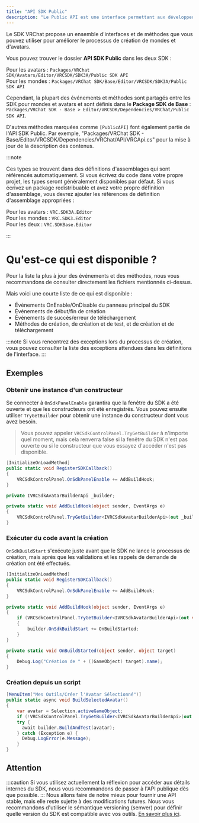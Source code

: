 ```yaml
---
title: "API SDK Public"
description: "Le Public API est une interface permettant aux développeurs d'interagir avec une application ou un service de manière programmable et contrôlée."
---
```


Le SDK VRChat propose un ensemble d'interfaces et de méthodes que vous pouvez utiliser pour améliorer le processus de création de mondes et d'avatars.

Vous pouvez trouver le dossier **API SDK Public** dans les deux SDK :

Pour les avatars : `Packages/VRChat SDK/Avatars/Editor/VRCSDK/SDK3A/Public SDK API`  
Pour les mondes : `Packages/VRChat SDK/Base/Editor/VRCSDK/SDK3A/Public SDK API`

Cependant, la plupart des événements et méthodes sont partagés entre les SDK pour mondes et avatars et sont définis dans le **Package SDK de Base** : `Packages/VRChat SDK - Base > Editor/VRCSDK/Dependencies/VRChat/Public SDK API`.

D'autres méthodes marquées comme `[PublicAPI]` font également partie de l'API SDK Public. Par exemple, "Packages/VRChat SDK - Base/Editor/VRCSDK/Dependencies/VRChat/API/VRCApi.cs" pour la mise à jour de la description des contenus.

:::note

Ces types se trouvent dans des définitions d'assemblages qui sont référencés automatiquement. Si vous écrivez du code dans votre propre projet, les types seront généralement disponibles par défaut. Si vous écrivez un package redistribuable et avez votre propre définition d'assemblage, vous devrez ajouter les références de définition d'assemblage appropriées :

Pour les avatars : `VRC.SDK3A.Editor`  
Pour les mondes : `VRC.SDK3.Editor`  
Pour les deux : `VRC.SDKBase.Editor`

:::

# Qu'est-ce qui est disponible ?

Pour la liste la plus à jour des événements et des méthodes, nous vous recommandons de consulter directement les fichiers mentionnés ci-dessus.

Mais voici une courte liste de ce qui est disponible :

- Événements OnEnable/OnDisable du panneau principal du SDK
- Événements de début/fin de création
- Événements de succès/erreur de téléchargement
- Méthodes de création, de création et de test, et de création et de téléchargement

:::note
Si vous rencontrez des exceptions lors du processus de création, vous pouvez consulter la liste des exceptions attendues dans les définitions de l'interface.
:::
## Exemples

### Obtenir une instance d'un constructeur

Se connecter à `OnSdkPanelEnable` garantira que la fenêtre du SDK a été ouverte et que les constructeurs ont été enregistrés. Vous pouvez ensuite utiliser `TryGetBuilder` pour obtenir une instance du constructeur dont vous avez besoin.

> Vous pouvez appeler `VRCSdkControlPanel.TryGetBuilder` à n'importe quel moment, mais cela renverra false si la fenêtre du SDK n'est pas ouverte ou si le constructeur que vous essayez d'accéder n'est pas disponible.

```cs
[InitializeOnLoadMethod]
public static void RegisterSDKCallback()
{
    VRCSdkControlPanel.OnSdkPanelEnable += AddBuildHook;
}

private IVRCSdkAvatarBuilderApi _builder;

private static void AddBuildHook(object sender, EventArgs e)
{
    VRCSdkControlPanel.TryGetBuilder<IVRCSdkAvatarBuilderApi>(out _builder);
}
```

### Exécuter du code avant la création

`OnSdkBuildStart` s'exécute juste avant que le SDK ne lance le processus de création, mais après que les validations et les rappels de demande de création ont été effectués.

```cs
[InitializeOnLoadMethod]
public static void RegisterSDKCallback()
{
    VRCSdkControlPanel.OnSdkPanelEnable += AddBuildHook;
}

private static void AddBuildHook(object sender, EventArgs e)
{
    if (VRCSdkControlPanel.TryGetBuilder<IVRCSdkAvatarBuilderApi>(out var builder))
    {
        builder.OnSdkBuildStart += OnBuildStarted;
    }
}

private static void OnBuildStarted(object sender, object target)
{
    Debug.Log("Création de " + ((GameObject) target).name);
}
```

### Création depuis un script

```cs
[MenuItem("Mes Outils/Créer l'Avatar Sélectionné")]
public static async void BuildSelectedAvatar()
{
    var avatar = Selection.activeGameObject;
    if (!VRCSdkControlPanel.TryGetBuilder<IVRCSdkAvatarBuilderApi>(out var builder)) return;
    try {
      await builder.BuildAndTest(avatar);
    } catch (Exception e) {
      Debug.LogError(e.Message);
    }
}
```
## Attention
:::caution
Si vous utilisez actuellement la réflexion pour accéder aux détails internes du SDK, nous vous recommandons de passer à l'API publique dès que possible.
:::
Nous allons faire de notre mieux pour fournir une API stable, mais elle reste sujette à des modifications futures. Nous vous recommandons d'utiliser le sémantique versioning (semver) pour définir quelle version du SDK est compatible avec vos outils. [En savoir plus ici](https://vcc.docs.vrchat.com/vpm/packages/#versions-and-ranges).
